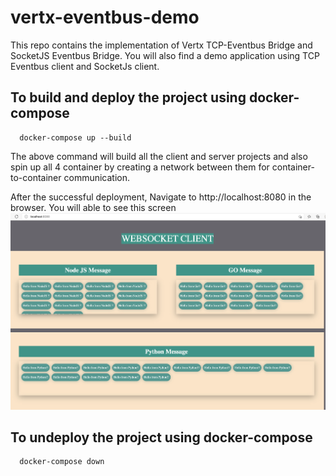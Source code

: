 # vertx-eventbus-demo
This repo contains the implementation of Vertx TCP-Eventbus Bridge and SocketJS Eventbus Bridge. 
You will also find a demo application using TCP Eventbus client and SocketJs client.

## To build and deploy the project using docker-compose
```
  docker-compose up --build
```

The above command will build all the client and server projects and also spin up all 4 container by creating a network between them
for container-to-container communication. 

After the successful deployment, Navigate to http://localhost:8080 in the browser.
You will able to see this screen
<img src="/output/socketjsoutput.png"><img>



## To undeploy the project using docker-compose
```
  docker-compose down
```
